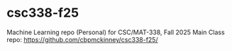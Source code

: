 # csc338-f25
Machine Learning repo (Personal) for CSC/MAT-338, Fall 2025
Main Class repo: https://github.com/cbpmckinney/csc338-f25/
